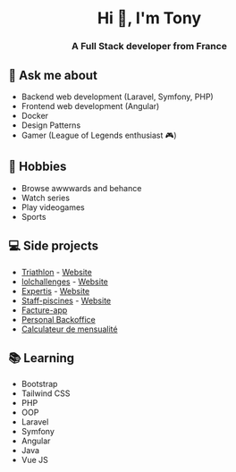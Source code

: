 <h1 align="center">Hi 👋, I'm Tony</h1>
<h3 align="center">A Full Stack developer from France</h3>

## 💬 Ask me about
- Backend web development (Laravel, Symfony, PHP)
- Frontend web development (Angular)
- Docker
- Design Patterns
- Gamer (League of Legends enthusiast 🎮)

## 📅 Hobbies
- Browse awwwards and behance 
- Watch series 
- Play videogames
- Sports

## 💻 Side projects
- [Triathlon](https://github.com/TonyWTillet/triathlon) - [Website](https://triathlon.tony-tillet.com)
- [lolchallenges](https://github.com/TonyWTillet/lolchallenges) - [Website](https://lolchallenges.tony-tillet.com)
- [Expertis](https://github.com/TonyWTillet/expertis) - [Website](https://cabinetexpertis.fr)
- [Staff-piscines](https://github.com/TonyWTillet/Staf-piscine) - [Website](https://staff-piscines.tony-tillet.com)
- [Facture-app](https://github.com/TonyWTillet/devis-app)
- [Personal Backoffice](https://github.com/TonyWTillet/backoffice)
- [Calculateur de mensualité](https://github.com/TonyWTillet/mortgage-calculator)

## 📚 Learning
- Bootstrap
- Tailwind CSS
- PHP
- OOP
- Laravel
- Symfony
- Angular
- Java
- Vue JS
